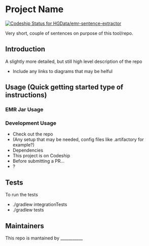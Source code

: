 # Project Name

[ ![Codeship Status for HGData/emr-sentence-extractor](https://codeship.com/projects/08d480d0-598b-0133-cf13-4e8f80416610/status?branch=master)](https://codeship.com/projects/110081)

Very short, couple of sentences on purpose of this tool/repo.

## Introduction
A slightly more detailed, but still high level description of the repo
* Include any links to diagrams that may be helful

## Usage (Quick getting started type of instructions)
### EMR Jar Usage

### Development Usage
* Check out the repo
* (Any setup that may be needed, config files like .artifactory for example?)
* Dependencies
* This project is on Codeship <link>
* Before submitting a PR...
* ?

## Tests
To run the tests
* ./gradlew integrationTests
* ./gradlew tests

## Maintainers
This repo is mantained by ___________


